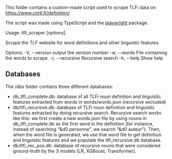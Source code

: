 This folder contains a custom-made script used to scrape TLFi data on https://www.cnrtl.fr/definition/.

The script was made using TypeScript and the [playwright](https://playwright.dev/) package.

Usage: tlfi_scraper [options]

Scrape the TLF website for word definitions and other linguistic features.

Options:
  -V, --version       output the version number
  -w, --words <file>  File containing the words to scrape.
  -r, --recursive     Recursive search
  -h, --help          Show help

  ## Databases

  The /dbs folder contains three different databases:
  - db_tlfi_complete.db: database of all TLFi noun definition and linguistic features extracted from words in words/words.json (recursive excluded)
  - db/tlfi_recursive.db: database of TLFi noun definition and linguistic features extracted by doing recursive search. Recursive search works like this: we first create a new words.json file by using nouns in db_tlfi_complete.db as the first word in the definition (for instance, instead of searching "&d0 personne", we search "&d0 auteur"). Then, when the word file is generated, we use that word file to get definition and linguistic features and we populate the tlfi_recursive.db database.
  - db/tlfi_rec_pos.db: database of recursive nouns that were considered ground-truth by the 3 models (LR, XGBoost, Transformer).